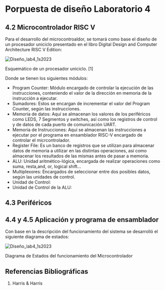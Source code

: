 # Porpuesta de diseño Laboratorio 4
## 4.2 Microcontrolador RISC V

Para el desarrollo del microcontroaldor, se tomará como base el diseño de un procesador uniciclo presentado en el libro Digital Design and Computer Architecture RISC V Edition:



![Diseño_lab4_1s2023](https://user-images.githubusercontent.com/99456315/236791063-e1140dd6-b4d0-4a44-b722-7aec50a2edf7.jpg)

Esquemático de un procesador uniciclo. [1]

Donde se tienen los siguientes módulos:
* Program Counter: Módulo encargado de controlar la ejecución de las instrucciones, conteniendo el valor de la dirección en memoria de la instrucción a ejecutar.
* Sumadores: Estos se encargan de incrementar el valor del Program Counter, según las instrucciones.
* Memoria de datos: Aquí se almacenan los valores de los periféricos como LEDS, 7 Segmentos y switches, así como los registros de control y de datos de cada puerto de comunicación UART.
* Memoria de Instrucciones: Aquí se almacenan las instrucciones a ejecutar por el programa en ensamblador RISC-V encargado de controlar el micrcontrolador.
* Register File: Es un banco de registros que se utilizan para almacenar datos de memoria a utilizar en las distintas operaciones, así como almacenar los resultados de las mismas antes de pasar a memoria.
*  ALU: Unidad aritmético-lógica, encargada de realizar operaciones como suma, resta,and, or, logical shift...
* Multiplexores: Encargados de seleccionar entre dos posibles datos, según las unidades de control.
* Unidad de Control: 
* Unidad de Control de la ALU:
## 4.3  Periféricos
## 4.4 y 4.5 Aplicación y programa de ensamblador

Con base en la descripción del funcionamiento del sistema se desarrolló el siguiente diagrama de estados:


![Diseño_lab4_1s2023](https://user-images.githubusercontent.com/99456315/236823336-60bf974e-d228-4f38-87a9-b59ff23a7386.jpg)

Diagrama de Estados del funcionamiento del Microcontrolador

## Referencias Bibliográficas
1.  Harris & Harris
 
